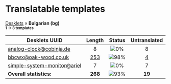 # Translatable templates
[Desklets](../README.md) &#187; **Bulgarian (bg)**
<br><sub>**1 &#8594; 3 templates**</sub>

Desklets UUID | Length | Status | Untranslated
------------|:------:|:------:|:-----------:
[analog-clock@cobinja.de](../desklets-status/analog-clock@cobinja.de/README.md) | 8 | ![0%](http://progressed.io/bar/0) | 8
[bbcwx@oak-wood.co.uk](../desklets-status/bbcwx@oak-wood.co.uk/README.md) | [253](../desklets-status/bbcwx@oak-wood.co.uk/po/bg.po) | ![98%](http://progressed.io/bar/98) | [4](../desklets-status/bbcwx@oak-wood.co.uk/untranslated-po/bg.md)
[simple-system-monitor@ariel](../desklets-status/simple-system-monitor@ariel/README.md) | 7 | ![0%](http://progressed.io/bar/0) | 7
**Overall statistics:** | **268** | ![93%](http://progressed.io/bar/93) | **19**
